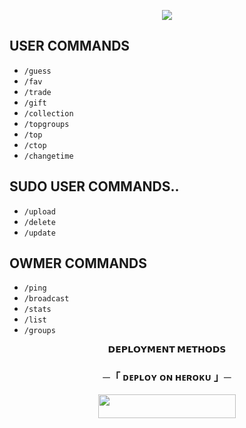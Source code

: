 
<p align="center">
  <img src="https://telegra.ph/file/14d693b36bd6f1307704a.jpg"/>
</p>


## USER COMMANDS

- `/guess`
- `/fav`
- `/trade`
- `/gift`
- `/collection`
- `/topgroups`
- `/top`
- `/ctop`
- `/changetime`

## SUDO USER COMMANDS..
- `/upload`
- `/delete`
- `/update`

## OWMER COMMANDS
- `/ping`
- `/broadcast `
- `/stats`
- `/list`
- `/groups`


<p align="center">
<b>𝗗𝗘𝗣𝗟𝗢𝗬𝗠𝗘𝗡𝗧 𝗠𝗘𝗧𝗛𝗢𝗗𝗦</b>
</p>

<h3 align="center">
    ─「 ᴅᴇᴩʟᴏʏ ᴏɴ ʜᴇʀᴏᴋᴜ 」─
</h3>

<p align="center"><a href="https://dashboard.heroku.com/new?template=https://github.com/MyNameIsShekhar/character_catcher-"> <img src="https://img.shields.io/badge/Deploy%20On%20Heroku-black?style=for-the-badge&logo=heroku" width="220" height="38.45"/></a></p>
